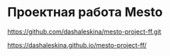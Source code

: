 # Проектная работа Mesto
https://github.com/dashaleskina/mesto-project-ff.git

https://dashaleskina.github.io/mesto-project-ff/
